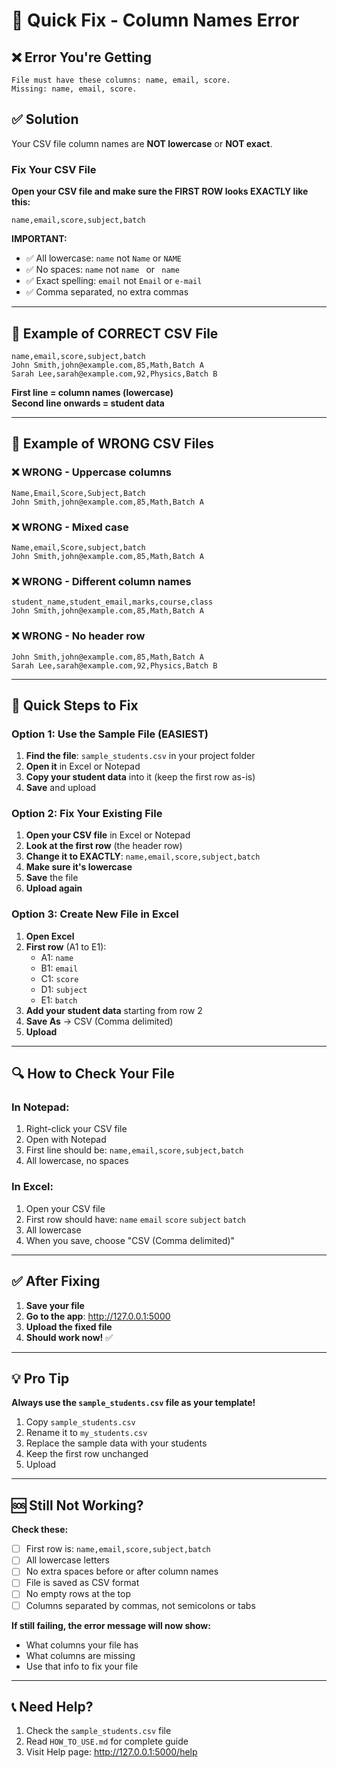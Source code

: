 # 🔧 Quick Fix - Column Names Error

## ❌ Error You're Getting

```
File must have these columns: name, email, score. 
Missing: name, email, score.
```

## ✅ Solution

Your CSV file column names are **NOT lowercase** or **NOT exact**.

### Fix Your CSV File

**Open your CSV file and make sure the FIRST ROW looks EXACTLY like this:**

```csv
name,email,score,subject,batch
```

**IMPORTANT:**
- ✅ All lowercase: `name` not `Name` or `NAME`
- ✅ No spaces: `name` not `name ` or ` name`
- ✅ Exact spelling: `email` not `Email` or `e-mail`
- ✅ Comma separated, no extra commas

---

## 📝 Example of CORRECT CSV File

```csv
name,email,score,subject,batch
John Smith,john@example.com,85,Math,Batch A
Sarah Lee,sarah@example.com,92,Physics,Batch B
```

**First line = column names (lowercase)**  
**Second line onwards = student data**

---

## 📝 Example of WRONG CSV Files

### ❌ WRONG - Uppercase columns
```csv
Name,Email,Score,Subject,Batch
John Smith,john@example.com,85,Math,Batch A
```

### ❌ WRONG - Mixed case
```csv
Name,email,Score,subject,batch
John Smith,john@example.com,85,Math,Batch A
```

### ❌ WRONG - Different column names
```csv
student_name,student_email,marks,course,class
John Smith,john@example.com,85,Math,Batch A
```

### ❌ WRONG - No header row
```csv
John Smith,john@example.com,85,Math,Batch A
Sarah Lee,sarah@example.com,92,Physics,Batch B
```

---

## 🎯 Quick Steps to Fix

### Option 1: Use the Sample File (EASIEST)

1. **Find the file**: `sample_students.csv` in your project folder
2. **Open it** in Excel or Notepad
3. **Copy your student data** into it (keep the first row as-is)
4. **Save** and upload

### Option 2: Fix Your Existing File

1. **Open your CSV file** in Excel or Notepad
2. **Look at the first row** (the header row)
3. **Change it to EXACTLY**: `name,email,score,subject,batch`
4. **Make sure it's lowercase**
5. **Save** the file
6. **Upload again**

### Option 3: Create New File in Excel

1. **Open Excel**
2. **First row** (A1 to E1):
   - A1: `name`
   - B1: `email`
   - C1: `score`
   - D1: `subject`
   - E1: `batch`
3. **Add your student data** starting from row 2
4. **Save As** → CSV (Comma delimited)
5. **Upload**

---

## 🔍 How to Check Your File

### In Notepad:
1. Right-click your CSV file
2. Open with Notepad
3. First line should be: `name,email,score,subject,batch`
4. All lowercase, no spaces

### In Excel:
1. Open your CSV file
2. First row should have: `name` `email` `score` `subject` `batch`
3. All lowercase
4. When you save, choose "CSV (Comma delimited)"

---

## ✅ After Fixing

1. **Save your file**
2. **Go to the app**: http://127.0.0.1:5000
3. **Upload the fixed file**
4. **Should work now!** ✅

---

## 💡 Pro Tip

**Always use the `sample_students.csv` file as your template!**

1. Copy `sample_students.csv`
2. Rename it to `my_students.csv`
3. Replace the sample data with your students
4. Keep the first row unchanged
5. Upload

---

## 🆘 Still Not Working?

**Check these:**

- [ ] First row is: `name,email,score,subject,batch`
- [ ] All lowercase letters
- [ ] No extra spaces before or after column names
- [ ] File is saved as CSV format
- [ ] No empty rows at the top
- [ ] Columns separated by commas, not semicolons or tabs

**If still failing, the error message will now show:**
- What columns your file has
- What columns are missing
- Use that info to fix your file

---

## 📞 Need Help?

1. Check the `sample_students.csv` file
2. Read `HOW_TO_USE.md` for complete guide
3. Visit Help page: http://127.0.0.1:5000/help
